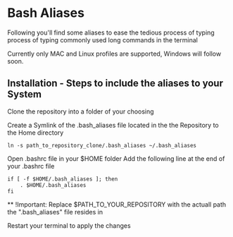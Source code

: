 # Bash Aliases
 Following you'll find some aliases to ease the tedious process of typing 
 process of typing commonly used long commands in the terminal
 
 Currently only MAC and Linux profiles are supported, 
 Windows will follow soon.
 
 ## Installation - Steps to include the aliases to your System 
 Clone the repository into a folder of your choosing
 
 Create a Symlink of the .bash_aliases file  located in the the Repository to the Home directory
 
 ``ln -s path_to_repository_clone/.bash_aliases ~/.bash_aliases
 ``
  
 Open .bashrc file in your $HOME folder
 Add the following line at the end of your .bashrc file
```` 
if [ -f $HOME/.bash_aliases ]; then 
    . $HOME/.bash_aliases
fi
````

** !Important: Replace $PATH_TO_YOUR_REPOSITORY with the actuall path the ".bash_aliases" file resides in

Restart your terminal to apply the changes
     
